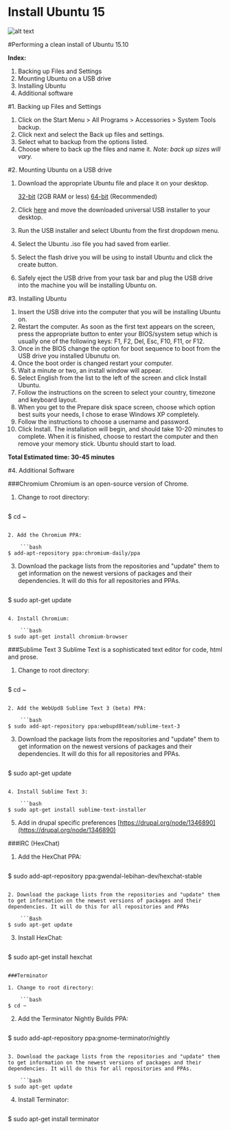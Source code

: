 # Install Ubuntu 15

![alt text](http://core0.staticworld.net/images/article/2014/08/logo-ubuntu-100372440-primary.idge.png "Ubuntu 15.10")

#Performing a clean install of Ubuntu 15.10

**Index:**

1. Backing up Files and Settings
2. Mounting Ubuntu on a USB drive
3. Installing Ubuntu
4. Additional software

#1. Backing up Files and Settings

1. Click on the Start Menu > All Programs > Accessories > System Tools backup.
2. Click next and select the Back up files and settings.
3. Select what to backup from the options listed.
4. Choose where to back up the files and name it.
*Note: back up sizes will vary.* 


#2. Mounting Ubuntu on a USB drive

1. Download the appropriate Ubuntu file and place it on your desktop.

    [32-bit](http://www.ubuntu.com/download/desktop/thank-you/?version=15.10&architecture=i386) (2GB RAM or less) 
    [64-bit](http://www.ubuntu.com/download/desktop/thank-you/?version=15.10&architecture=amd64) (Recommended)
    
2. Click [here](http://www.pendrivelinux.com/downloads/Universal-USB-Installer/Universal-USB-Installer-1.9.6.3.exe) and move the downloaded universal USB installer to your desktop.
3. Run the USB installer and select Ubuntu from the first dropdown menu.
4. Select the Ubuntu .iso file you had saved from earlier.
5. Select the flash drive you will be using to install Ubuntu and click the create button.
6. Safely eject the USB drive from your task bar and plug the USB drive into the machine you will be installing Ubuntu on.


#3. Installing Ubuntu

1. Insert the USB drive into the computer that you will be installing Ubuntu on.
2. Restart the computer. As soon as the first text appears on the screen, press the appropriate button to enter your BIOS/system setup which is usually one of the following keys: F1, F2, Del, Esc, F10, F11, or F12.
3. Once in the BIOS change the option for boot sequence to boot from the USB drive you installed Ubunutu on.
4. Once the boot order is changed restart your computer.
5. Wait a minute or two, an install window will appear.
6. Select English from the list to the left of the screen and click Install Ubuntu.
7. Follow the instructions on the screen to select your country, timezone and keyboard layout.
8. When you get to the Prepare disk space screen, choose which option best suits your needs, I chose to erase Windows XP completely.
9. Follow the instructions to choose a username and password.
10. Click Install. The installation will begin, and should take 10-20 minutes to complete. When it is finished, choose to restart the computer and then remove your memory stick. Ubuntu should start to load.
  
**Total Estimated time: 30-45 minutes**

#4. Additional Software

###Chromium
Chromium is an open-source version of Chrome. 

1. Change to root directory:

    ```bash
$ cd ~
```

2. Add the Chromium PPA:
    
    ```bash
$ add-apt-repository ppa:chromium-daily/ppa
```

3. Download the package lists from the repositories and "update" them to get information on the newest versions of packages and their dependencies. It will do this for all repositories and PPAs.

    ```bash
$ sudo apt-get update
```

4. Install Chromium:
    
    ```bash
$ sudo apt-get install chromium-browser
```

###Sublime Text 3
Sublime Text is a sophisticated text editor for code, html and prose. 

1. Change to root directory:

    ```bash
$ cd ~
```

2. Add the WebUpd8 Sublime Text 3 (beta) PPA:
    
    ```bash
$ sudo add-apt-repository ppa:webupd8team/sublime-text-3
```

3. Download the package lists from the repositories and "update" them to get information on the newest versions of packages and their dependencies. It will do this for all repositories and PPAs.

    ```bash
$ sudo apt-get update
```

4. Install Sublime Text 3:
    
    ```bash
$ sudo apt-get install sublime-text-installer
```

5. Add in drupal specific preferences [https://drupal.org/node/1346890](https://drupal.org/node/1346890)

###IRC (HexChat)
1. Add the HexChat PPA:
    
    ```Bash
$ sudo add-apt-repository ppa:gwendal-lebihan-dev/hexchat-stable
```

2. Download the package lists from the repositories and "update" them to get information on the newest versions of packages and their dependencies. It will do this for all repositories and PPAs
    
    ```Bash
$ sudo apt-get update
```

3. Install HexChat:
    
    ```Bash
$ sudo apt-get install hexchat
```

###Terminator

1. Change to root directory:

    ```bash
$ cd ~
```

2. Add the Terminator Nightly Builds PPA:
    
    ```bash
$ sudo add-apt-repository ppa:gnome-terminator/nightly
```

3. Download the package lists from the repositories and "update" them to get information on the newest versions of packages and their dependencies. It will do this for all repositories and PPAs.

    ```bash
$ sudo apt-get update
```

4. Install Terminator:
    
    ```bash
$ sudo apt-get install terminator
```



